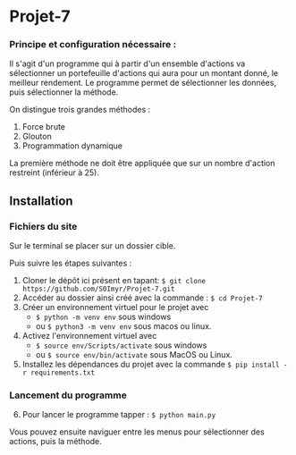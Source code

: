 # Projet-7


### Principe et configuration nécessaire :
Il s'agit d'un programme qui à partir d'un ensemble d'actions va sélectionner un portefeuille d'actions qui aura pour un montant donné, le meilleur rendement.
Le programme permet de sélectionner les données, puis sélectionner la méthode.

On distingue trois grandes méthodes :
1. Force brute
2. Glouton
3. Programmation dynamique

La première méthode ne doit être appliquée que sur un nombre d'action restreint (inférieur à 25).

## Installation
### Fichiers du site
Sur le terminal se placer sur un dossier cible.

Puis suivre les étapes suivantes :
1. Cloner le dépôt ici présent en tapant: `$ git clone https://github.com/S0Imyr/Projet-7.git`
2. Accéder au dossier ainsi créé avec la commande : `$ cd Projet-7`
3. Créer un environnement virtuel pour le projet avec 
    - `$ python -m venv env` sous windows 
    - ou `$ python3 -m venv env` sous macos ou linux.
4. Activez l'environnement virtuel avec 
    - `$ source env/Scripts/activate` sous windows 
    - ou `$ source env/bin/activate` sous MacOS ou Linux.
5. Installez les dépendances du projet avec la commande `$ pip install -r requirements.txt`


### Lancement du programme

6. Pour lancer le programme tapper : `$ python main.py`

Vous pouvez ensuite naviguer entre les menus pour sélectionner des actions, puis la méthode.
